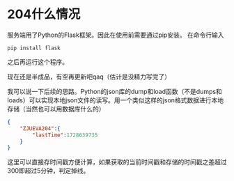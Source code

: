 # 204什么情况
服务端用了Python的Flask框架。因此在使用前需要通过pip安装。
在命令行输入

```shell
pip install flask
```

之后再运行这个程序。

现在还是半成品，有空再更新吧qaq（估计是没精力写完了）

我可以说一下后续的思路。Python的json库的dump和load函数（不是dumps和loads）可以实现本地json文件的读写。用一个类似这样的json格式数据进行本地存储（当然也可以用数据库什么的）

```json
{
    "ZJUEVA204":{
        "lastTime":1728639735
    }
}
```

这里可以直接存时间戳方便计算，如果获取的当前时间戳和存储的时间戳之差超过300即超过5分钟，判定掉线。
